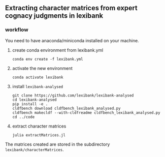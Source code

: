 ## Extracting character matrices from expert cognacy judgments in lexibank

### workflow

You need to have anaconda/miniconda installed on your machine.

1. create conda environment from lexibank.yml

   ```shell
   conda env create -f lexibank.yml
   ```

2. activate the new environment

   ```shell
   conda activate lexibank
   ```

3. install `lexibank-analysed`

   ```shell
   git clone https://github.com/lexibank/lexibank-analysed
   cd lexibank-analysed
   pip install -e .
   cldfbench download cldfbench_lexibank_analysed.py
   cldfbench makecldf --with-cldfreadme cldfbench_lexibank_analysed.py
   cd ../code
   ```

4. extract character matrices
   ```shell
   julia extractMatrices.jl
   ```

   

The matrices created are stored in the subdirectory `lexibank/characterMatrices`.

